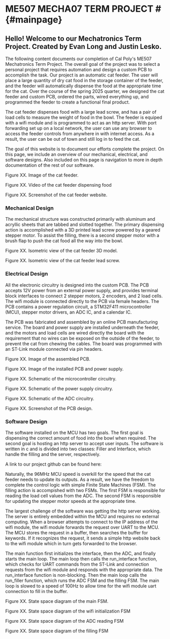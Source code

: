 # ME507 MECHA07 TERM PROJECT # {#mainpage}

## Hello! Welcome to our Mechatronics Term Project.  Created by Evan Long and Justin Lesko.

The following content documents our completion of Cal Poly's ME507 Mechatronics Term Project.  The overall goal of the
 project was to select a personal project that requires automation and design a custom PCB to accomplish the task.
 Our project is an automatic cat feeder.  The user will place a large quantity of dry cat food in the storage container
 of the feeder, and the feeder will automatically dispense the food at the appropriate time for the cat.  Over the course
 of the spring 2025 quarter, we designed the cat feeder and custom PCB, ordered the parts, wired everything up, and 
 programmed the feeder to create a functional final product.

The cat feeder dispenses food with a large lead screw, and has a pair of load cells to measure the weight of food in the
 bowl.  The feeder is equiped with a wifi module and is programmed to act as an http server.  With port forwarding set up
 on a local network, the user can use any browser to access the feeder controls from anywhere in with internet access.
 As a result, the user can be out of town and still log in to feed the cat.

The goal of this website is to document our efforts complete the project.  On this page, we include an overview of our 
 mechanical, electrical, and software designs.  Also included on this page is navigation to more in depth documentation
 of the rest of our software.

Figure XX.  Image of the cat feeder.

Figure XX.  Video of the cat feeder dispensing food

Figure XX.  Screenshot of the cat feeder website.


### Mechanical Design

The mechanical structure was constructed primarily with aluminum and acryllic sheets that are tabbed and slotted together.
 The primary dispensing action is accomplished with a 3D printed lead screw powered by a geared stepper motor.  To assist
 the filling, there is a second stepper motor with a brush flap to push the cat food all the way into the bowl.


Figure XX.  Isometric view of the cat feeder 3D model.

Figure XX.  Isometric view of the cat feeder lead screw.


### Electrical Design

All the electronic circuitry is designed into the custom PCB.  The PCB accepts 12V power from an external power supply,
 and provides terminal block interfaces to connect 2 stepper motors, 2 encoders, and 2 load cells.  The wifi module is
 connected directly to the PCB via female headers.  The PCB contains a power regulation circuit, a STM32F411 
 microcontroller (MCU), stepper motor drivers, an ADC IC, and a calendar IC.  

The PCB was fabricated and assembled by an online PCB manufacturing service.  The board and power supply are installed 
 underneath the feeder, and the motors and load cells are wired directly the board with the requirement that no wires can be 
 exposed on the outside of the feeder, to prevent the cat from chewing the cables.  The board was programmed with an ST-Link
 module connected via pin headers.

Figure XX.  Image of the assembled PCB.

Figure XX.  Image of the installed PCB and power supply.

Figure XX.  Schematic of the microcontroller circuitry.

Figure XX.  Schematic of the power supply circuitry.

Figure XX.  Schematic of the ADC circuitry.

Figure XX.  Screenshot of the PCB design.


### Software Design

The software installed on the MCU has two goals.  The first goal is dispensing the correct amount of food into
 the bowl when required.  The second goal is hosting an http server to accept user inputs.  The software is written in c and
 is divided into two classes: Filler and Interface, which handle the filling and the server, respectively.

A link to our project github can be found here: 

Naturally, the 96MHz MCU speed is overkill for the speed that the cat feeder needs to update its outputs.  As
 a result, we have the freedom to complete the control logic with simple Finite State Machines (FSM).  The filling action
 is accompished with two FSMs.  The first FSM is responsible for reading the load cell values from the ADC.  The second 
 FSM is responsible for updating the stepper motor speeds at the appropriate time.

The largest challenge of the software was getting the http server working.  The server is entirely embedded within the
 MCU and requires no external computing.  When a browser attempts to connect to the IP address of the wifi module, the wifi 
 module forwards the request over UART to the MCU.  The MCU stores the request in a buffer, then searches the buffer for
 keywords.  If it recognizes the request, it sends a simple http website back to the wifi module which in turn gets forwarded
 to the browser.

The main function first initializes the interface, then the ADC, and finally starts the main loop.  The main loop then calls
 the run_interface function, which checks for UART commands from the ST-Link and connection requests from the wifi module and
 responds with the appropriate data.  The run_interface function is non-blocking.  Then the main loop calls the run_filler 
 function, which runs the ADC FSM and the filling FSM.  The main loop is slowed to a speed of 100Hz to allow time for the wifi
 module uart connection to fill in the buffer.

Figure XX.  State space diagram of the main FSM.

Figure XX.  State space diagram of the wifi initialization FSM

Figure XX.  State space diagram of the ADC reading FSM

Figure XX.  State space diagram of the filling FSM


